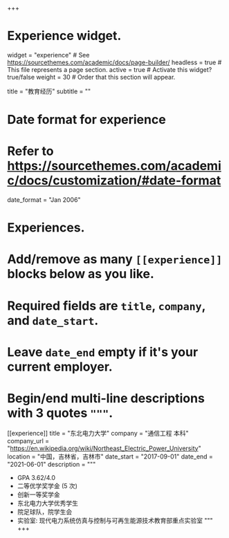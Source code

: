+++
# Experience widget.
widget = "experience"  # See https://sourcethemes.com/academic/docs/page-builder/
headless = true  # This file represents a page section.
active = true  # Activate this widget? true/false
weight = 30  # Order that this section will appear.

title = "教育经历"
subtitle = ""

# Date format for experience
#   Refer to https://sourcethemes.com/academic/docs/customization/#date-format
date_format = "Jan 2006"

# Experiences.
#   Add/remove as many `[[experience]]` blocks below as you like.
#   Required fields are `title`, `company`, and `date_start`.
#   Leave `date_end` empty if it's your current employer.
#   Begin/end multi-line descriptions with 3 quotes `"""`.
[[experience]]
  title = "东北电力大学"
  company = "通信工程 本科"
  company_url = "https://en.wikipedia.org/wiki/Northeast_Electric_Power_University"
  location = "中国，吉林省，吉林市"
  date_start = "2017-09-01"
  date_end = "2021-06-01"
  description = """
  
  * GPA 3.62/4.0
  * 二等优学奖学金 (5 次)
  * 创新一等奖学金
  * 东北电力大学优秀学生
  * 院足球队，院学生会
  * 实验室: 现代电力系统仿真与控制与可再生能源技术教育部重点实验室
  """
+++
